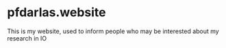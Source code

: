 # pfdarlas.website
This is my website, used to inform people who may be interested about my research in IO
